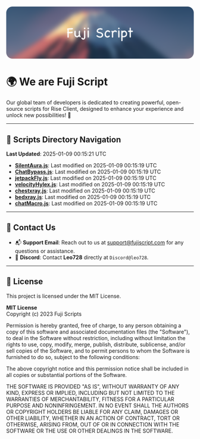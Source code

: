 ![Banner](.github/b.webp)

# 🌍 **We are Fuji Script**

Our global team of developers is dedicated to creating powerful, open-source scripts for Rise Client, designed to enhance your experience and unlock new possibilities! 🌟

---
<!-- SCRIPTS_NAVIGATION_START -->
## 📂 **Scripts Directory Navigation**

**Last Updated**: 2025-01-09 00:15:21 UTC

- **[SilentAura.js](scripts/SilentAura.js)**: Last modified on 2025-01-09 00:15:19 UTC
- **[ChatBypass.js](scripts/ChatBypass.js)**: Last modified on 2025-01-09 00:15:19 UTC
- **[jetpackFly.js](scripts/jetpackFly.js)**: Last modified on 2025-01-09 00:15:19 UTC
- **[velocityHylex.js](scripts/velocityHylex.js)**: Last modified on 2025-01-09 00:15:19 UTC
- **[chestxray.js](scripts/chestxray.js)**: Last modified on 2025-01-09 00:15:19 UTC
- **[bedxray.js](scripts/bedxray.js)**: Last modified on 2025-01-09 00:15:19 UTC
- **[chatMacro.js](scripts/chatMacro.js)**: Last modified on 2025-01-09 00:15:19 UTC

<!-- SCRIPTS_NAVIGATION_END -->

---

## 💬 **Contact Us**  
- 📬 **Support Email**: Reach out to us at [support@fujiscript.com](mailto:support@fujiscript.com) for any questions or assistance.  
- 💬 **Discord**: Contact **Leo728** directly at `Discord@leo728`.

---

## 📜 **License**

This project is licensed under the MIT License.  

**MIT License**  
Copyright (c) 2023 Fuji Scripts  

Permission is hereby granted, free of charge, to any person obtaining a copy of this software and associated documentation files (the "Software"), to deal in the Software without restriction, including without limitation the rights to use, copy, modify, merge, publish, distribute, sublicense, and/or sell copies of the Software, and to permit persons to whom the Software is furnished to do so, subject to the following conditions:  

The above copyright notice and this permission notice shall be included in all copies or substantial portions of the Software.  

THE SOFTWARE IS PROVIDED "AS IS", WITHOUT WARRANTY OF ANY KIND, EXPRESS OR IMPLIED, INCLUDING BUT NOT LIMITED TO THE WARRANTIES OF MERCHANTABILITY, FITNESS FOR A PARTICULAR PURPOSE AND NONINFRINGEMENT. IN NO EVENT SHALL THE AUTHORS OR COPYRIGHT HOLDERS BE LIABLE FOR ANY CLAIM, DAMAGES OR OTHER LIABILITY, WHETHER IN AN ACTION OF CONTRACT, TORT OR OTHERWISE, ARISING FROM, OUT OF OR IN CONNECTION WITH THE SOFTWARE OR THE USE OR OTHER DEALINGS IN THE SOFTWARE.  
